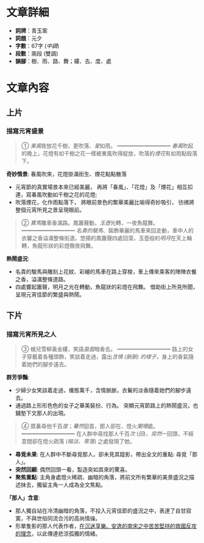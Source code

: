 # 文章詳細
- **詞牌**：青玉案
- **詞題**：元夕
- **字數**：67字 (*中調*)
- **段數**：兩段 (雙調)
- **韻腳**：樹、雨、路、舞；縷、去、度、處

# 文章內容
## 上片
### 描寫元宵盛景
> ①   *東風*夜放花千樹，更吹落、*星*如雨。
> ━━━━━━━━━━
> *春風*吹起的晚上，花燈有如千樹之花一樣被東風吹得綻放，吹落的*煙花*有如雨點般落下。

**奇妙情景**: 春風吹來，花燈掛滿街生、煙花點點散落
- 元宵節的真實場景本來已經美麗， 再將「春風」、「花燈」及「煙花」相互扣連，<span class="hi-green">寫春風吹動如千樹之花的花燈</span>;
- 吹落煙花，化作雨點落下， 將眼前景色的繁華美麗比喻得奇妙吸引， 彷彿將整個元宵所見之景呈現眼前。

> ②   *寶馬*雕車香滿路。鳳簫聲動，*玉壺*光轉，一夜魚龍舞。
> ━━━━━━━━━━
> *名貴的駿馬*、裝飾華麗的馬車來回走動，車中人的衣馨之香溢滿整條街道。悠揚的鳳簫聲四處回蕩，玉壺般的*明月*在天上輪轉，魚龍形狀的彩燈徹夜飛舞。

**熱鬧盛況**:
- 名貴的駿馬與雕刻上花紋、彩繪的馬車在路上穿梭，車上傳來乘客的陣陣衣餐之香，溢滿整條道路。
- 四處響起簫聲，明月之光在轉動，魚龍狀的彩燈在飛舞。
借助街上所見所聞，<span class="hi-blue">呈現元宵佳節的繁盛與熱鬧</span>。

## 下片
### 描寫元宵所見之人
> ③   蛾兒雪柳黃金縷，笑語*盈盈*暗香去。
> ━━━━━━━━━━
> 路上的女子穿戴着各種頭飾，笑談着走過，露出*含情 (脈脈) 的樣子*，身上的香氣隨着她們的腳步遠去。

**群芳爭豔**:
- 少婦少女笑談着走過，儀態萬千，含情脈脈，衣鬢的淡香隨着她們的腳步遠去。
- 通過路上形形色色的<span class="hi-green">女子之華美裝扮、行為</span>。
突顯元宵節路上的<span class="hi-orange">熱鬧盛況</span>，也<span class="hi-blue">鋪墊下文那人的出現</span>。

> ④   眾裏尋他千百*度*；*驀然*迴首，那人卻在、燈火*闌珊*處。
> ━━━━━━━━━━
> 在人群中尋找那人千百*次* (*回*)，*突然*一回頭，不經意間卻在燈火疏落 (*暗淡、零落*) 之處發現了她。

- **尋覓未果**: 在人群中不斷尋覓那人，卻未見其蹤影，<span class="hi-green">帶出全文的重點: 尋覓「那人」</span>。
- **突然回顧**: 偶然回頭一看，製造突如其來的驚喜。
- **聚焦重點**: 主角<span class="hi-green">身處燈火稀疏、幽暗的角落</span>，將前文所有繁華的美景盛況之描述抹去，獨留主角一人成為全文焦點。

**「那人」含意**:
- 那人獨自站在冷清幽暗的角落，不投入元宵佳節的盛況之中，<span class="hi-blue">表達了自甘寂寞，不與世俗同流合污的高尚情操</span>。
- 形單隻影的那人代表作者，<u>在沉迷享樂、安逸的南宋之中苦苦堅持的救國反攻的理念</u>，以此傳達悲涼孤獨的情緒。
